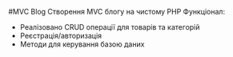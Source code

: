 #MVC Blog
Створення MVC блогу на чистому PHP
Функціонал:
- Реалізовано CRUD операції для товарів та категорій
- Реєстрація/авторизація
- Методи для керування базою даних
